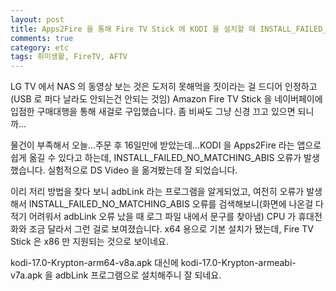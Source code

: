 ```yaml
---
layout: post
title: Apps2Fire 을 통해 Fire TV Stick 에 KODI 을 설치할 때 INSTALL_FAILED_NO_MATCHING_ABIS 가 발생하는 문제
comments: true
category: etc
tags: 취미생활, FireTV, AFTV
---
```


LG TV 에서 NAS 의 동영상 보는 것은 도저히 못해먹을 짓이라는 걸 드디어 인정하고(USB 로 퍼다 날라도 안되는건 안되는 것임) Amazon Fire TV Stick 을 네이버페이에 입점한 구매대행을 통해 새걸로 구입했습니다. 좀 비싸도 그냥 신경 끄고 있으면 되니까...

물건이 부족해서 오늘...주문 후 16일만에 받았는데...KODI 을 Apps2Fire 라는 앱으로 쉽게 옮길 수 있다고 하는데, INSTALL_FAILED_NO_MATCHING_ABIS 오류가 발생했습니다. 실험적으로 DS Video 을 옮겨봤는데 잘 되었습니다.

이리 저리 방법을 찾다 보니 adbLink 라는 프로그램을 알게되었고, 여전히 오류가 발생해서 INSTALL_FAILED_NO_MATCHING_ABIS 오류를 검색해보니(화면에 나온걸 다 적기 어려워서 adbLink 오류 났을 때 로그 파일 내에서 문구를 찾아냄) CPU 가 휴대전화와 조금 달라서 그런 걸로 보여졌습니다. x64 용으로 기본 설치가 됐는데, Fire TV Stick 은 x86 만 지원되는 것으로 보이네요.

kodi-17.0-Krypton-arm64-v8a.apk 대신에 kodi-17.0-Krypton-armeabi-v7a.apk 을 adbLink 프로그램으로 설치해주니 잘 되네요. 

